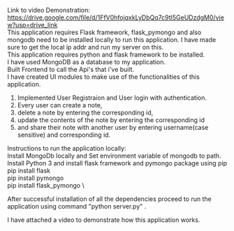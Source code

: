 Link to video Demonstration: https://drive.google.com/file/d/1FfV0hfojqxkLyDbQq7c9tI5GeUDzdgM0/view?usp=drive_link \
This application requires Flask framework, flask_pymongo and also mongodb need to be installed locally to run this application.
I have made sure to get the local ip addr and run my server on this. \
This application requires python and flask framework to be installed. \
I have used MongoDB as a database to my application. \
Built Frontend to call the Api's that i've built.\
I have created UI modules to make use of the functionalities of this application.
1) Implemented User Registraion and User login with authentication. 
2) Every user can create a note, 
3) delete a note by entering the corresponding id, 
4) update the contents of the note by entering the corresponding id 
5) and share their note with another user by entering username(case sensitive) and corresponding id. 
   
Instructions to run  the application locally: \
Install MongoDb locally and Set environment variable of mongodb to path.\
Install Python 3 and install flask framework and pymongo package using pip \
pip install flask \
pip install pymongo \
pip install flask_pymongo \

After successful installation of all the dependencies proceed to run the application using command "python server.py" .

I have attached a video to demonstrate how this application works.
